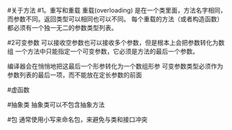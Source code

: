 #关于方法
#1。重写和重载
重载(overloading) 是在一个类里面，方法名字相同，而参数不同。返回类型可以相同也可以不同。
每个重载的方法（或者构造函数）都必须有一个独一无二的参数类型列表。

#2可变参数
可以接收空参数也可以接收多个参数，但是根本上会把参数转化为数组
一个方法中只能指定一个可变参数，它必须是方法的最后一个参数。

编译器会在悄悄地把这最后一个形参转化为一个数组形参
可变参数类型必须作为参数列表的最后一项，而不能放在定长参数的前面

#虚函数

#抽象类
抽象类可以不包含抽象方法

#包
通常使用小写来命名包，来避免与类和接口冲突



